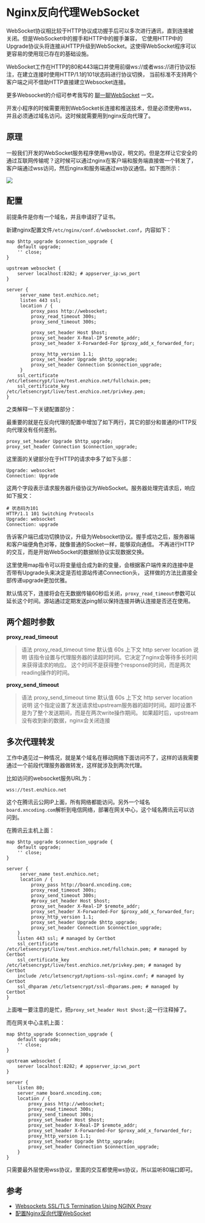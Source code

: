 # Nginx反向代理WebSocket

WebSocket协议相比较于HTTP协议成功握手后可以多次进行通讯，直到连接被关闭。但是WebSocket中的握手和HTTP中的握手兼容，
它使用HTTP中的Upgrade协议头将连接从HTTP升级到WebSocket。这使得WebSocket程序可以更容易的使用现已存在的基础设施。

WebSocket工作在HTTP的80和443端口并使用前缀ws://或者wss://进行协议标注，在建立连接时使用HTTP/1.1的101状态码进行协议切换， 当前标准不支持两个客户端之间不借助HTTP直接建立Websocket连接。

更多Websocket的介绍可参考我写的 [聊一聊WebSocket](https://www.xncoding.com/2017/05/03/web/websocket.html) 一文。

开发小程序的时候需要用到WebSocket长连接和推送技术，但是必须使用wss，并且必须通过域名访问。这时候就需要用到nginx反向代理了。

## 原理

一般我们开发的WebSocket服务程序使用ws协议，明文的。但是怎样让它安全的通过互联网传输呢？这时候可以通过nginx在客户端和服务端直接做一个转发了， 客户端通过wss访问，然后nginx和服务端通过ws协议通信。如下图所示：

![](https://xnstatic-1253397658.file.myqcloud.com/nginx-websocket01.png)

## 配置

前提条件是你有一个域名，并且申请好了证书。

新建nginx配置文件`/etc/nginx/conf.d/websocket.conf`，内容如下：

```nginx
map $http_upgrade $connection_upgrade {
    default upgrade;
    '' close;
}

upstream websocket {
    server localhost:8282; # appserver_ip:ws_port
}

server {
     server_name test.enzhico.net;
     listen 443 ssl;
     location / {
         proxy_pass http://websocket;
         proxy_read_timeout 300s;
         proxy_send_timeout 300s;
         
         proxy_set_header Host $host;
         proxy_set_header X-Real-IP $remote_addr;
         proxy_set_header X-Forwarded-For $proxy_add_x_forwarded_for;
         
         proxy_http_version 1.1;
         proxy_set_header Upgrade $http_upgrade;
         proxy_set_header Connection $connection_upgrade;
     }
    ssl_certificate /etc/letsencrypt/live/test.enzhico.net/fullchain.pem;
    ssl_certificate_key /etc/letsencrypt/live/test.enzhico.net/privkey.pem;
}
```

之类解释一下关键配置部分：

最重要的就是在反向代理的配置中增加了如下两行，其它的部分和普通的HTTP反向代理没有任何差别。

```nginx
proxy_set_header Upgrade $http_upgrade;
proxy_set_header Connection $connection_upgrade;
```

这里面的关键部分在于HTTP的请求中多了如下头部：

```
Upgrade: websocket
Connection: Upgrade
```

这两个字段表示请求服务器升级协议为WebSocket。服务器处理完请求后，响应如下报文：

```
# 状态码为101
HTTP/1.1 101 Switching Protocols
Upgrade: websocket
Connection: upgrade
```

告诉客户端已成功切换协议，升级为Websocket协议。握手成功之后，服务器端和客户端便角色对等，就像普通的Socket一样，能够双向通信。 不再进行HTTP的交互，而是开始WebSocket的数据帧协议实现数据交换。

这里使用map指令可以将变量组合成为新的变量，会根据客户端传来的连接中是否带有Upgrade头来决定是否给源站传递Connection头， 这样做的方法比直接全部传递upgrade更加优雅。

默认情况下，连接将会在无数据传输60秒后关闭，`proxy_read_timeout`参数可以延长这个时间。源站通过定期发送ping帧以保持连接并确认连接是否还在使用。

## 两个超时参数

**proxy_read_timeout**

> 语法 proxy_read_timeout time
> 默认值 60s
> 上下文 http server location
> 说明 该指令设置与代理服务器的读超时时间。它决定了nginx会等待多长时间来获得请求的响应。
> 这个时间不是获得整个response的时间，而是两次reading操作的时间。

**proxy_send_timeout**

> 语法 proxy_send_timeout time
> 默认值 60s
> 上下文 http server location
> 说明 这个指定设置了发送请求给upstream服务器的超时时间。超时设置不是为了整个发送期间，而是在两次write操作期间。
> 如果超时后，upstream没有收到新的数据，nginx会关闭连接

## 多次代理转发

工作中遇见过一种情况，就是某个域名在移动网络下面访问不了，这样的话我需要通过一个前段代理服务器做转发，这样就涉及到两次代理。

比如访问的websocket服务URL为：

```
wss://test.enzhico.net
```

这个在腾讯云公网IP上面，所有网络都能访问。另外一个域名`board.xncoding.com`解析到电信网络，部署在网关中心，这个域名腾讯云可以访问到。

在腾讯云主机上面：

```nginx
map $http_upgrade $connection_upgrade {
    default upgrade;
    '' close;
}

server {
     server_name test.enzhico.net;
     location / {
         proxy_pass http://board.xncoding.com;
         proxy_read_timeout 300s;
         proxy_send_timeout 300s;
         #proxy_set_header Host $host;
         proxy_set_header X-Real-IP $remote_addr;
         proxy_set_header X-Forwarded-For $proxy_add_x_forwarded_for;
         proxy_http_version 1.1;
         proxy_set_header Upgrade $http_upgrade;
         proxy_set_header Connection $connection_upgrade;
    }
    listen 443 ssl; # managed by Certbot
    ssl_certificate /etc/letsencrypt/live/test.enzhico.net/fullchain.pem; # managed by Certbot
    ssl_certificate_key /etc/letsencrypt/live/test.enzhico.net/privkey.pem; # managed by Certbot
    include /etc/letsencrypt/options-ssl-nginx.conf; # managed by Certbot
    ssl_dhparam /etc/letsencrypt/ssl-dhparams.pem; # managed by Certbot
}

```

上面唯一要注意的是忙，把`proxy_set_header Host $host;`这一行注释掉了。

而在网关中心主机上面：

```nginx
map $http_upgrade $connection_upgrade {
    default upgrade;
    '' close;
}

upstream websocket {
    server localhost:8282; # appserver_ip:ws_port
}

server {
    listen 80;
    server_name board.xncoding.com;
    location / {
        proxy_pass http://websocket;
        proxy_read_timeout 300s;
        proxy_send_timeout 300s;
        proxy_set_header Host $host;
        proxy_set_header X-Real-IP $remote_addr;
        proxy_set_header X-Forwarded-For $proxy_add_x_forwarded_for;
        proxy_http_version 1.1;
        proxy_set_header Upgrade $http_upgrade;
        proxy_set_header Connection $connection_upgrade;
    }
}
```

只需要最外层使用wss协议，里面的交互都使用ws协议，所以监听80端口即可。

## 参考

* [Websockets SSL/TLS Termination Using NGINX Proxy](http://pankajmalhotra.com/Websockets-SSL-TLS-Termination-Using-NGINX-Proxy)
* [配置Nginx反向代理WebSocket](https://www.hi-linux.com/posts/42176.html)

